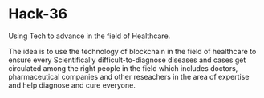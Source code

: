 # Hack-36
Using Tech to advance in the field of Healthcare.

The idea is to use the technology of blockchain in the field of healthcare to ensure every Scientifically difficult-to-diagnose diseases and cases get circulated among the right people in the field which includes doctors, pharmaceutical companies and other reseachers in the area of expertise and help diagnose and cure everyone.
